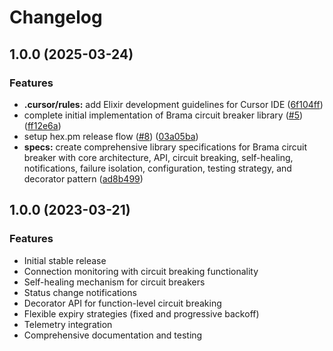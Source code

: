 # Changelog

## 1.0.0 (2025-03-24)


### Features

* **.cursor/rules:** add Elixir development guidelines for Cursor IDE ([6f104ff](https://github.com/ihorkatkov/brama/commit/6f104ff0d35f92b72a519747452dde4d8bf61fd3))
* complete initial implementation of Brama circuit breaker library ([#5](https://github.com/ihorkatkov/brama/issues/5)) ([ff12e6a](https://github.com/ihorkatkov/brama/commit/ff12e6abd2606816f7e1fc0498e4f0083c6b1860))
* setup hex.pm release flow ([#8](https://github.com/ihorkatkov/brama/issues/8)) ([03a05ba](https://github.com/ihorkatkov/brama/commit/03a05babe46462aaff9bfe2e2de4670976c463f9))
* **specs:** create comprehensive library specifications for Brama circuit breaker with core architecture, API, circuit breaking, self-healing, notifications, failure isolation, configuration, testing strategy, and decorator pattern ([ad8b499](https://github.com/ihorkatkov/brama/commit/ad8b499956adee133fcc465225cc017a814ebf76))

## 1.0.0 (2023-03-21)

### Features

* Initial stable release
* Connection monitoring with circuit breaking functionality
* Self-healing mechanism for circuit breakers
* Status change notifications
* Decorator API for function-level circuit breaking
* Flexible expiry strategies (fixed and progressive backoff)
* Telemetry integration
* Comprehensive documentation and testing
